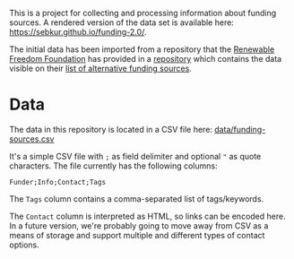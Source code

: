 This is a project for collecting and processing information about funding
sources. A rendered version of the data set is available here:
<https://sebkur.github.io/funding-2.0/>.

The initial data has been imported from a repository that the
[Renewable Freedom Foundation](https://renewablefreedom.org) has
provided in a [repository](https://github.com/renewablefreedom/funding-sources)
which contains the data visible on their [list of alternative funding
sources](https://renewablefreedom.org/grants/alternative-funding-sources).

# Data

The data in this repository is located in a CSV file here:
[data/funding-sources.csv](data/funding-sources.csv)

It's a simple CSV file with `;` as field delimiter and optional `"` as quote
characters. The file currently has the following columns:

    Funder;Info;Contact;Tags

The `Tags` column contains a comma-separated list of tags/keywords.

The `Contact` column is interpreted as HTML, so links can be encoded here.
In a future version, we're probably going to move away from CSV as a means
of storage and support multiple and different types of contact options.
